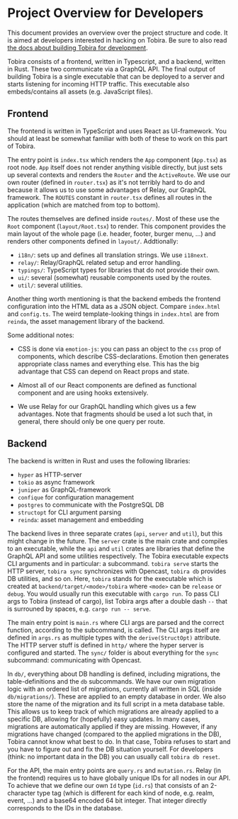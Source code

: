 # Project Overview for Developers

This document provides an overview over the project structure and code.
It is aimed at developers interested in hacking on Tobira.
Be sure to also read [the docs about building Tobira for development](./dev-workflow.md).

Tobira consists of a frontend, written in Typescript, and a backend, written in Rust.
These two communicate via a GraphQL API.
The final output of building Tobira is a single executable that can be deployed to a server and starts listening for incoming HTTP traffic.
This executable also embeds/contains all assets (e.g. JavaScript files).


## Frontend

The frontend is written in TypeScript and uses React as UI-framework.
You should at least be somewhat familiar with both of these to work on this part of Tobira.

The entry point is `index.tsx` which renders the `App` component (`App.tsx`) as root node.
`App` itself does not render anything visible directly, but just sets up several contexts and renders the `Router` and the `ActiveRoute`.
We use our own router (defined in `router.tsx`) as it's not terribly hard to do and because it allows us to use some advantages of Relay, our GraphQL framework.
The `ROUTES` constant in `router.tsx` defines all routes in the application (which are matched from top to bottom).

The routes themselves are defined inside `routes/`.
Most of these use the `Root` component (`layout/Root.tsx`) to render.
This component provides the main layout of the whole page (i.e. header, footer, burger menu, ...) and renders other components defined in `layout/`.
Addtionally:

- `i18n/`: sets up and defines all translation strings. We use `i18next`.
- `relay/`: Relay/GraphQL related setup and error handling.
- `typings/`: TypeScript types for libraries that do not provide their own.
- `ui/`: several (somewhat) reusable components used by the routes.
- `util/`: several utilities.

Another thing worth mentioning is that the backend embeds the frontend configuration into the HTML data as a JSON object.
Compare `index.html` and `config.ts`.
The weird template-looking things in `index.html` are from `reinda`, the asset management library of the backend.

Some additional notes:

- CSS is done via `emotion-js`:
  you can pass an object to the `css` prop of components, which describe CSS-declarations.
  Emotion then generates appropriate class names and everything else.
  This has the big advantage that CSS can depend on React props and state.

- Almost all of our React components are defined as functional component and are using hooks extensively.

- We use Relay for our GraphQL handling which gives us a few advantages.
  Note that fragments should be used a lot such that, in general, there should only be one query per route.


## Backend

The backend is written in Rust and uses the following libraries:

- `hyper` as HTTP-server
- `tokio` as async framework
- `juniper` as GraphQL-framework
- `confique` for configuration management
- `postgres` to communicate with the PostgreSQL DB
- `structopt` for CLI argument parsing
- `reinda`: asset management and embedding

The backend lives in three separate crates (`api`, `server` and `util`), but this might change in the future.
The `server` crate is the main crate and compiles to an executable, while the `api` and `util` crates are libraries that define the GraphQL API and some utilities respectively.
The Tobira executable expects CLI arguments and in particular: a subcommand.
`tobira serve` starts the HTTP server, `tobira sync` synchronizes with Opencast, `tobira db` provides DB utilities, and so on.
Here, `tobira` stands for the executable which is created at `backend/target/<mode>/tobira` where `<mode>` can be `release` or `debug`.
You would usually run this executable with `cargo run`.
To pass CLI args to Tobira (instead of cargo), list Tobira args after a double dash `--` that is surrouned by spaces, e.g. `cargo run -- serve`.

The main entry point is `main.rs` where CLI args are parsed and the correct function, according to the subcommand, is called.
The CLI args itself are defined in `args.rs` as multiple types with the `derive(StructOpt)` attribute.
The HTTP server stuff is defined in `http/` where the hyper server is configured and started.
The `sync/` folder is about everything for the `sync` subcommand: communicating with Opencast.

In `db/`, everything about DB handling is defined, including migrations, the table-definitions and the `db` subcommands.
We have our own migration logic with an ordered list of migrations, currently all written in SQL (inside `db/migrations/`).
These are applied to an empty database in order.
We also store the name of the migration and its full script in a meta database table.
This allows us to keep track of which migrations are already applied to a specific DB, allowing for (hopefully) easy updates.
In many cases, migrations are automatically applied if they are missing.
However, if any migrations have changed (compared to the applied migrations in the DB), Tobira cannot know what best to do.
In that case, Tobira refuses to start and you have to figure out and fix the DB situation yourself.
For developers (think: no important data in the DB) you can usually call `tobira db reset`.

For the API, the main entry points are `query.rs` and `mutation.rs`.
Relay (in the frontend) requires us to have globally unique IDs for all nodes in our API.
To achieve that we define our own `Id` type (`id.rs`) that consists of an 2-character type tag (which is different for each kind of node, e.g. realm, event, ...) and a base64 encoded 64 bit integer.
That integer directly corresponds to the IDs in the database.

